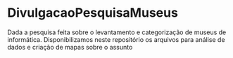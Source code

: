 # DivulgacaoPesquisaMuseus
Dada a pesquisa feita sobre o levantamento e categorização de museus de informática. Disponibilizamos neste repositório os arquivos para análise de dados e criação de mapas sobre o assunto 
